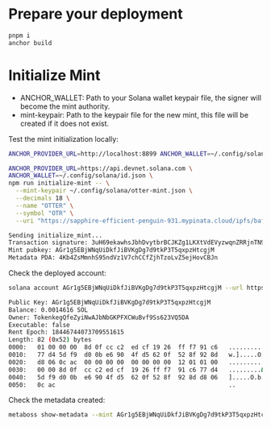 # Prepare your deployment

```bash
pnpm i
anchor build
```


# Initialize Mint

- ANCHOR_WALLET: Path to your Solana wallet keypair file, the signer will become the mint authority.
- mint-keypair: Path to the keypair file for the new mint, this file will be created if it does not exist.

Test the mint initialization locally:

```bash
ANCHOR_PROVIDER_URL=http://localhost:8899 ANCHOR_WALLET=~/.config/solana/id.json npm run initialize-mint -- --mint-keypair ~/.config/solana/otter-mint.json --decimals 18 --name OTTER --symbol OTR --uri https://example.com
```


```bash
ANCHOR_PROVIDER_URL=https://api.devnet.solana.com \
ANCHOR_WALLET=~/.config/solana/id.json \
npm run initialize-mint -- \
  --mint-keypair ~/.config/solana/otter-mint.json \
  --decimals 18 \
  --name "OTTER" \
  --symbol "OTR" \
  --uri "https://sapphire-efficient-penguin-931.mypinata.cloud/ipfs/bafkreia7k3l56pa64drdknd4lfneyze2iyfmtvbg6szrnabl6c7tbvm7qu"

Sending initialize_mint...
Transaction signature: 3uH69ekawhsJbhDvytbrBCJKZg1LKXtVdEVyzwqnZRRjnTN9uPMtYRX48tikgy3rsWuRGr174dpMFMADGWguci2z
Mint pubkey: AGr1g5EBjWNqUiDkfJiBVKgDg7d9tkP3T5qxpzHtcgjM
Metadata PDA: 4Kb4ZsMmnhS95ndVz1V7chCCfZjhTzoLvZ5ejHovCBJn
```

Check the deployed account:

```bash
solana account AGr1g5EBjWNqUiDkfJiBVKgDg7d9tkP3T5qxpzHtcgjM --url https://api.devnet.solana.com

Public Key: AGr1g5EBjWNqUiDkfJiBVKgDg7d9tkP3T5qxpzHtcgjM
Balance: 0.0014616 SOL
Owner: TokenkegQfeZyiNwAJbNbGKPFXCWuBvf9Ss623VQ5DA
Executable: false
Rent Epoch: 18446744073709551615
Length: 82 (0x52) bytes
0000:   01 00 00 00  8d 0f cc c2  ed cf 19 26  ff f7 91 c6   ...........&....
0010:   77 d4 5d f9  d0 0b e6 90  4f d5 62 0f  52 8f 92 8d   w.].....O.b.R...
0020:   d8 06 0c ac  00 00 00 00  00 00 00 00  12 01 01 00   ................
0030:   00 00 8d 0f  cc c2 ed cf  19 26 ff f7  91 c6 77 d4   .........&....w.
0040:   5d f9 d0 0b  e6 90 4f d5  62 0f 52 8f  92 8d d8 06   ].....O.b.R.....
0050:   0c ac                                                ..
```

Check the metadata created:

```bash
metaboss show-metadata --mint AGr1g5EBjWNqUiDkfJiBVKgDg7d9tkP3T5qxpzHtcgjM --rpc https://api.devnet.solana.com
```